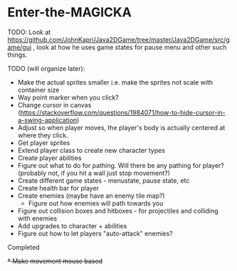 # Enter-the-MAGICKA

TODO: Look at https://github.com/JohnKapri/Java2DGame/tree/master/Java2DGame/src/game/gui , look at how he uses game states for pause menu and other such things.

TODO (will organize later):
* Make the actual sprites smaller i.e. make the sprites not scale with container size
* Way point marker when you click? 
 * Change cursor in canvas (https://stackoverflow.com/questions/1984071/how-to-hide-cursor-in-a-swing-application)
* Adjust so when player moves, the player's body is actually centered at where they click.
* Get player sprites
* Extend player class to create new character types
* Create player abilities
* Figure out what to do for pathing. Will there be any pathing for player? (probably not, if you hit a wall just stop movement?)
* Create different game states - menustate, pause state, etc
* Create health bar for player
* Create enemies (maybe have an enemy tile map?)
  * Figure out how enemies will path towards you
* Figure out collision boxes and hitboxes - for projectiles and colliding with enemies
* Add upgrades to character + abilities
* Figure out how to let players "auto-attack" enemies?

Completed

~~* Make movement mouse based~~

